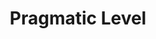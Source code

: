 ---
types: "word"

title: "Pragmatic Level"

categories: ['']

tags: ['Pragmatic', 'Level']

arabic: ['المستوى التداولي']

publishers: ['خوارزميات الذكاء الاصطناعي في تحليل النص العربي']

types: "word"

slug: ""
---